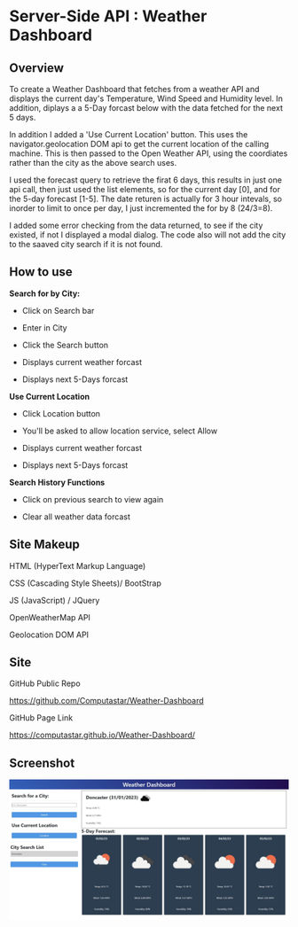 # Server-Side API : Weather Dashboard

## Overview
To create a Weather Dashboard that fetches from a weather API and displays the current day's Temperature, Wind Speed and Humidity level. In addition, diplays a a 5-Day forcast below with the data fetched for the next 5 days.

In addition I added a 'Use Current Location' button. This uses the navigator.geolocation DOM api to get the current location of the calling machine. This is then passed to the Open Weather API, using the coordiates rather than the city as the above search uses.

I used the forecast query to retrieve the firat 6 days, this results in just one api call, then just used the list elements, so for the current day [0], and for the 5-day forecast [1-5]. The date returen is actually for 3 hour intevals, so inorder to limit to once per day, I just incremented the for by 8 (24/3=8).

I added some error checking from the data returned, to see if the city existed, if not I displayed a modal dialog. The code also will not add the city to the saaved city search if it is not found.


## How to use
**Search for by City:**

- Click on Search bar

- Enter in City

- Click the Search button

- Displays current weather forcast

- Displays next 5-Days forcast

**Use Current Location**

- Click Location button

- You'll be asked to allow location service, select Allow

- Displays current weather forcast

- Displays next 5-Days forcast

**Search History Functions**

- Click on previous search to view again

- Clear all weather data forcast

## Site Makeup

HTML (HyperText Markup Language)

CSS (Cascading Style Sheets)/ BootStrap

JS (JavaScript) / JQuery

OpenWeatherMap API

Geolocation DOM API

## Site
GitHub Public Repo

https://github.com/Computastar/Weather-Dashboard

GitHub Page Link

https://computastar.github.io/Weather-Dashboard/

## Screenshot
![Weather Dashboard](./assets/images/screenshot.jpeg)
